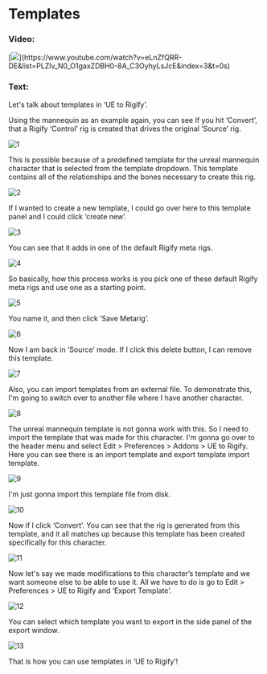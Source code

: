 # Templates
### Video:
[![](https://blender-tools-documentation.s3.amazonaws.com/ue-to-rigify/videos/thumbnails/templates.png?)](https://www.youtube.com/watch?v=eLnZfQRR-DE&list=PLZlv_N0_O1gaxZDBH0-8A_C3OyhyLsJcE&index=3&t=0s)

### Text:
Let's talk about templates in ‘UE to Rigify’.

Using the mannequin as an example again, you can see If you hit ‘Convert’, that a Rigify ‘Control’ rig is created that drives the original ‘Source’ rig.

![1](https://blender-tools-documentation.s3.amazonaws.com/ue-to-rigify/images/templates/1.png)

This is possible because of a predefined template for the unreal mannequin character that is selected from the template dropdown. This template contains all of the relationships and the bones necessary to create this rig.

![2](https://blender-tools-documentation.s3.amazonaws.com/ue-to-rigify/images/templates/2.png)

If I wanted to create a new template, I could go over here to this template panel and I could click ‘create new’.

![3](https://blender-tools-documentation.s3.amazonaws.com/ue-to-rigify/images/templates/3.png)

You can see that it adds in one of the default Rigify meta rigs.

![4](https://blender-tools-documentation.s3.amazonaws.com/ue-to-rigify/images/templates/4.png)

So basically, how this process works is you pick one of these default Rigify meta rigs and use one as a starting point.

![5](https://blender-tools-documentation.s3.amazonaws.com/ue-to-rigify/images/templates/5.png)

You name it, and then click ‘Save Metarig’.

![6](https://blender-tools-documentation.s3.amazonaws.com/ue-to-rigify/images/templates/6.png)

Now I am back in ‘Source’ mode. If I click this delete button, I can remove this template.

![7](https://blender-tools-documentation.s3.amazonaws.com/ue-to-rigify/images/templates/7.png)

Also, you can import templates from an external file. To demonstrate this, I'm going to switch over to another file where I have another character.

![8](https://blender-tools-documentation.s3.amazonaws.com/ue-to-rigify/images/templates/8.png)

The unreal mannequin template is not gonna work with this. So I need to import the template that was made for this character. I'm gonna go over to the header menu and select Edit > Preferences > Addons > UE to Rigify. Here you can see there is an import template and export template import template.

![9](https://blender-tools-documentation.s3.amazonaws.com/ue-to-rigify/images/templates/9.png)

I'm just gonna import this template file from disk.

![10](https://blender-tools-documentation.s3.amazonaws.com/ue-to-rigify/images/templates/10.png)

Now if I click ‘Convert’. You can see that the rig is generated from this template, and it all matches up because this template has been created specifically for this character.

![11](https://blender-tools-documentation.s3.amazonaws.com/ue-to-rigify/images/templates/11.png)

Now let's say we made modifications to this character’s template and we want someone else to be able to use it. All we have to do is go to Edit > Preferences > UE to Rigify and ‘Export Template’.

![12](https://blender-tools-documentation.s3.amazonaws.com/ue-to-rigify/images/templates/12.png)

You can select which template you want to export in the side panel of the export window.

![13](https://blender-tools-documentation.s3.amazonaws.com/ue-to-rigify/images/templates/13.png)

That is how you can use templates in ‘UE to Rigify’!